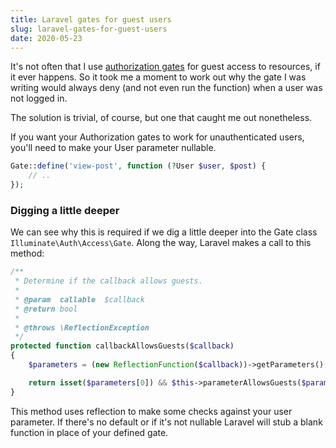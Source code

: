 ```yaml
---
title: Laravel gates for guest users
slug: laravel-gates-for-guest-users
date: 2020-05-23
---
```


It's not often that I use [authorization gates](https://laravel.com/docs/7.x/authorization#gates) for guest access to resources, if it ever happens.  So it took me a moment to work out why the gate I was writing would always deny (and not even run the function) when a user was not logged in.

The solution is trivial, of course, but one that caught me out nonetheless.

If you want your Authorization gates to work for unauthenticated users, you'll need to make your User parameter nullable.

```php
Gate::define('view-post', function (?User $user, $post) {
    // ..
});
```

### Digging a little deeper

We can see why this is required if we dig a little deeper into the Gate class `Illuminate\Auth\Access\Gate`.  Along the way, Laravel makes a call to this method:

```php
/**
 * Determine if the callback allows guests.
 *
 * @param  callable  $callback
 * @return bool
 *
 * @throws \ReflectionException
 */
protected function callbackAllowsGuests($callback)
{
    $parameters = (new ReflectionFunction($callback))->getParameters();

    return isset($parameters[0]) && $this->parameterAllowsGuests($parameters[0]);
}
```

This method uses reflection to make some checks against your user parameter.  If there's no default or if it's not nullable Laravel will stub a blank function in place of your defined gate.